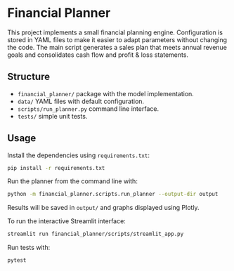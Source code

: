 # Financial Planner

This project implements a small financial planning engine. Configuration is
stored in YAML files to make it easier to adapt parameters without changing the
code. The main script generates a sales plan that meets annual revenue goals
and consolidates cash flow and profit & loss statements.

## Structure

- `financial_planner/` package with the model implementation.
- `data/` YAML files with default configuration.
- `scripts/run_planner.py` command line interface.
- `tests/` simple unit tests.

## Usage

Install the dependencies using `requirements.txt`:

```bash
pip install -r requirements.txt
```

Run the planner from the command line with:

```bash
python -m financial_planner.scripts.run_planner --output-dir output
```

Results will be saved in `output/` and graphs displayed using Plotly.

To run the interactive Streamlit interface:

```bash
streamlit run financial_planner/scripts/streamlit_app.py
```

Run tests with:

```bash
pytest
```

